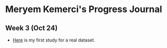 # Meryem Kemerci's Progress Journal

## Week 3 (Oct 24)


+ [Here](files/HW2_homicide_rates.html) is my first study for a real dataset. 
